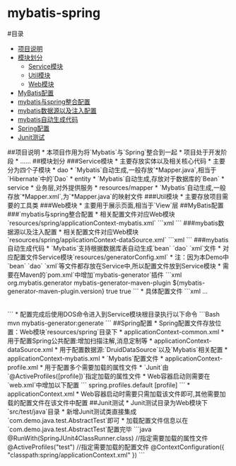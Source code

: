 # mybatis-spring
#<a name="index"/>目录
* [项目说明](#info)
* [模块划分](#mobile)
  * [Service模块](#service)
  * [Util模块](#util)
  * [Web模块](#web)
* [MyBatis配置](#mybatis)
 * [mybatis与spring整合配置](#mybatis-spring)
 * [mybatis数据源以及注入配置](#mybatis-data)
 * [mybatis自动生成代码](#mybatis-generator)
* [Spring配置](#spring-config)
* [Junit测试](#junit)

<a name="info"/>
##项目说明
* 本项目作用为将`Mybatis`与`Spring`整合到一起
* 项目处于开发阶段
* ......

<a name="mobile"/>
##模块划分
<a name="service"/>
###Service模块
* 主要存放实体以及相关核心代码
* 主要分为四个子模块
	* dao
		* `Mybatis`自动生成,一般存放`*Mapper.java`,相当于`Hibernate`中的`Dao`
	* entity
		* `Mybatis`自动生成,存放对于数据库的`Bean`
	* service
		* 业务层,对外提供服务
	* resources/mapper
		* `Mybatis`自动生成,一般存放`*Mapper.xml`,为`*Mapper.java`的映射文件

<a name="util"/>
###Util模块
* 主要存放项目需要的工具类

<a name="web"/>
###Web模块
* 主要用于展示页面,相当于`View`层

<a name="mybatis"/>
##MyBatis配置
<a name="mybatis-spring"/>
###`mybatis与spring整合配置
* 相关配置文件对应Web模块`resources/spring/applicationContext-mybatis.xml`
```xml
<configuration>
	<settings>
		<!-- 这个配置使全局的映射器启用或禁用缓存 -->
		<setting name="cacheEnabled" value="true" />
		<!-- 允许 JDBC 支持生成的键。需要适合的驱动。如果设置为 true 则这个设置强制生成的键被使用，尽管一些驱动拒绝兼容但仍然有效（比如 
			Derby） -->
		<setting name="useGeneratedKeys" value="true" />
		<!-- 配置默认的执行器。SIMPLE 执行器没有什么特别之处。REUSE 执行器重用预处理语句。BATCH 执行器重用语句和批量更新 -->
		<setting name="defaultExecutorType" value="REUSE" />
		<!-- 全局启用或禁用延迟加载。当禁用时，所有关联对象都会即时加载。 -->
		<setting name="lazyLoadingEnabled" value="true" />
		<!-- 设置超时时间，它决定驱动等待一个数据库响应的时间。 -->
		<setting name="defaultStatementTimeout" value="25000" />
	</settings>
	<!-- 别名配置 -->
	<typeAliases></typeAliases>
	<!-- 指定映射器路径 -->
	<mappers>
		<mapper resource="mapper/*.xml" />
	</mappers>
</configuration>
```
<a name="mybatis-data"/>
###mybatis数据源以及注入配置
* 相关配置文件对应Web模块`resources/spring/applicationContext-dataSource.xml`
```xml
<!-- Mybatis -->
<bean id="sqlSessionFactory" class="org.mybatis.spring.SqlSessionFactoryBean">
	<!-- 数据源引用 -->
	<property name="dataSource" ref="dataSource" />
	<!-- mybatis的映射文件 -->
	<property name="mapperLocations" value="classpath:mapper/*.xml" />
	<!-- 要映射类的包路径，如果使用了这种方式,则configLocation中不必再进行声明 -->
	<property name="typeAliasesPackage" value="com.demo.java.entity" />
</bean>
<!-- 这段配置会扫描com.demo.java.dao下的所有接口,然后创建各自接口的动态代理类 -->
<bean class="org.mybatis.spring.mapper.MapperScannerConfigurer">
	<property name="basePackage" value="com.demo.java.dao" />
</bean>
```
<a name="mybatis-generator"/>
###mybatis自动生成代码
* `Mybatis`支持根据数据库表自动生成`bean` `dao` `xml`文件
* 对应配置文件Service模块`resources/generatorConfig.xml`
* 注：因为本Demo中`bean` `dao` `xml`等文件都存放在Service中,所以配置文件放到Service模块
* 需要在Maven的`pom.xml`中增加`mybatis-generator`插件
```xml
<!-- mybatis -->
<plugin>
	<groupId>org.mybatis.generator</groupId>
	<artifactId>mybatis-generator-maven-plugin</artifactId>
	<version>${mybatis-generator-maven-plugin.version}</version>
	<configuration>
		<verbose>true</verbose>
		<overwrite>true</overwrite>
	</configuration>
</plugin>
```
* 具体配置文件
```xml
...
<!-- 引入配置文件 -->
<properties resource="generatorConfig.properties" />
<!-- 指定数据连接驱动jar地址 -->
<classPathEntry location="${jdbc.jar.path}" />
<!-- 一个数据库一个context -->
<context id="infoGuardian">
	<!-- 注释 -->
	<commentGenerator>
		<!-- 是否取消注释 -->
		<property name="suppressAllComments" value="true" />
	</commentGenerator>
		<!-- jdbc连接 -->
	<jdbcConnection driverClass="${jdbc.driver}"
		connectionURL="${jdbc.url}" userId="${jdbc.username}" password="${jdbc.password}" />
	<!-- 类型转换 -->
	<javaTypeResolver>
		<!-- 是否使用bigDecimal， false可自动转化以下类型（Long, Integer, Short, etc.） -->
		<property name="forceBigDecimals" value="false" />
	</javaTypeResolver>
	<!-- 生成实体类地址 -->
	<javaModelGenerator targetPackage="com.demo.java.entity"
		targetProject="${project.src}">
		<property name="enableSubPackages" value="false" />
		<!-- 是否针对string类型的字段在set的时候进行trim调用 -->
		<property name="trimStrings" value="true" />
	</javaModelGenerator>
	<!-- 生成mapxml文件 -->
	<sqlMapGenerator targetPackage="mapper"
		targetProject="${project.resources}">
		<property name="enableSubPackages" value="false" />
	</sqlMapGenerator>
	<!-- 生成mapxml对应client，也就是接口dao -->
	<javaClientGenerator targetPackage="com.demo.java.dao"
		targetProject="${project.src}" type="XMLMAPPER">
		<property name="enableSubPackages" value="false" />
	</javaClientGenerator>
	<!-- 配置表信息 -->
	<table tableName="p_user" domainObjectName="User"
		enableCountByExample="false" enableDeleteByExample="false"
		enableSelectByExample="false" enableUpdateByExample="false">
	</table>
</context>
```
* 配置完成后使用DOS命令进入到Service模块根目录执行以下命令
```Bash
mvn mybatis-generator:generate
```

<a name="spring-config"/>
##Spring配置
* Spring配置文件存放位置：Web模块`resources/spring`目录下
	* applicationContext-common.xml
		* 用于配置Spring公共配置:增加扫描注解,消息定制等
	* applicationContext-dataSource.xml
		* 用于配置数据源:`DruidDataSource`以及`Mybatis`相关配置
	* applicationContext-mybatis.xml
		* `Mybatis`配置文件
	* applicationContext-profile.xml
		* 用于配置多个需要加载的属性文件
		* `Junit`由`@ActiveProfiles([profile])`指定加载的属性文件
		* Web容器启动则需要在`web.xml`中增加以下配置
		```
		<context-param>
			<param-name>spring.profiles.default</param-name>
			<param-value>[profile]</param-value>
		</context-param>
		```
	* applicationContext.xml
		* Web容器启动时需要只需加载该文件即可,其他需要加载的配置文件在该文件中配置

<a name="junit">
##Junit测试
* Junit测试目录为Web模块下`src/test/java`目录
* 新增Junit测试类直接集成`com.demo.java.test.AbstractTest`即可
* 加载配置文件信息以在`com.demo.java.test.AbstractTest`配置完毕
```java
@RunWith(SpringJUnit4ClassRunner.class)
//指定需要加载的属性文件
@ActiveProfiles("test")
//指定需要加载的配置文件
@ContextConfiguration({ "classpath:spring/applicationContext.xml" })
```
